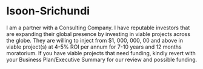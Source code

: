 # Isoon-Srichundi
I am a partner with a Consulting Company. I have reputable investors that are expanding their global presence by investing in viable projects across the globe. They are willing to inject from $1, 000, 000, 00 and above in viable project(s) at 4-5% ROI per annum for 7-10 years and 12 months moratorium. If you have viable projects that need funding, kindly revert with your Business Plan/Executive Summary for our review and possible funding.
